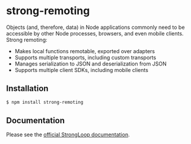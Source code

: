 # strong-remoting

Objects (and, therefore, data) in Node applications commonly need to be accessible by other Node processes, browsers, and even mobile clients.   Strong remoting:
 * Makes local functions remotable, exported over adapters
 * Supports multiple transports, including custom transports
 * Manages serialization to JSON and deserialization from JSON
 * Supports multiple client SDKs, including mobile clients

## Installation

```sh
$ npm install strong-remoting
```

## Documentation

Please see the [official StrongLoop documentation](http://docs.strongloop.com/NODE/DOC/Strong+Remoting).
